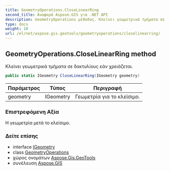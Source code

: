 ```yaml
---
title: GeometryOperations.CloseLinearRing
second_title: Αναφορά Aspose.GIS για .NET API
description: GeometryOperations μέθοδος. Κλείνει γεωμετρικά τμήματα σε δακτυλίους εάν χρειάζεται.
type: docs
weight: 10
url: /el/net/aspose.gis.geotools/geometryoperations/closelinearring/
---
```

## GeometryOperations.CloseLinearRing method

Κλείνει γεωμετρικά τμήματα σε δακτυλίους εάν χρειάζεται.

```csharp
public static IGeometry CloseLinearRing(IGeometry geometry)
```

| Παράμετρος | Τύπος | Περιγραφή |
| --- | --- | --- |
| geometry | IGeometry | Γεωμετρία για το κλείσιμο. |

### Επιστρεφόμενη Αξία

Η γεωμετρία μετά το κλείσιμο.

### Δείτε επίσης

* interface [IGeometry](../../../aspose.gis.geometries/igeometry/)
* class [GeometryOperations](../)
* χώρος ονομάτων [Aspose.Gis.GeoTools](../../geometryoperations/)
* συνέλευση [Aspose.GIS](../../../)


